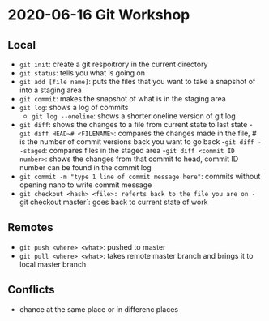 # 2020-06-16 Git Workshop

## Local 
- `git init`: create a git respoitrory in the current directory
- `git status`: tells you what is going on
- `git add [file name]`: puts the files that you want to take a snapshot of into a staging area 
- `git commit`: makes the snapshot of what is in the staging area
- `git log`: shows a log of commits
	- `git log --oneline`: shows a shorter oneline version of git log
- `git diff`: shows the changes to a file from current state to last state
	-`git diff HEAD~# <FILENAME>`: compares the changes made in the file, # is the number of commit versions back you want to go back
	-`git diff --staged`: compares files in the staged area
	-`git diff <commit ID number>`: shows the changes from that commit to head, commit ID number can be found in the commit log
- `git commit -m "type 1 line of commit message here"`: commits without opening nano to write commit message
- `git checkout <hash> <file>: referts back to the file you are on
	-`git checkout master`: goes back to current state of work

## Remotes


- `git push <where> <what>`: pushed to master
- `git pull <where> <what>`: takes remote master branch and brings it to local master branch

## Conflicts
- chance at the same place or in differenc places
